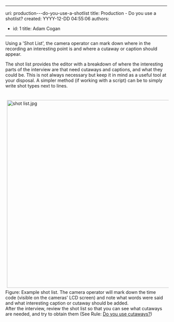 

---
uri: production---do-you-use-a-shotlist
title: Production - Do you use a shotlist?
created: YYYY-12-DD 04:55:06
authors:
  - id: 1
    title: Adam Cogan
---




<span class='intro'> Using a 'Shot List', the camera operator can mark down where in the recording an interesting point is and where a cutaway or caption should appear.  </span>

<p>​The shot list provides the editor with a breakdown of where the interesting parts of the interview are that need cutaways and captions, and&#160;what they could be. This is not always necessary but keep it in mind as a useful tool at your disposal. A simpler method (if working with a script) can be to simply write shot types next to lines.​</p>
<div>&#160;<img class="ssw-rteStyle-GreyBox" alt="shot list.jpg" src="/PublishingImages/shot%20list.jpg" width="665" height="597" style="margin&#58;5px;width&#58;630px;height&#58;587px;" /><br><span class="ssw-rteStyle-FigureNormal">Figure&#58; Example shot list. The camera operator will mark down the time code (visible on the cameras' LCD screen) and note what words were said and what interesting caption or cutaway should be added.&#160;</span><span class="ssw-rteStyle-FigureNormal"></span></div>
<div>After the interview, review the shot list so that you can see what cutaways are needed, and try to obtain them (See Rule&#58; <a href="/Pages/Do-you-use-cutaways.aspx">Do you use cutaways?</a>)</div>


